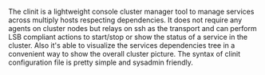 The clinit is a lightweight console cluster manager tool to manage services across multiply hosts respecting dependencies.
It does not require any agents on cluster nodes but relays on ssh as the transport and can perform LSB compliant actions to start/stop or show the status of a service in the cluster.
Also it's able to visualize the services dependencies tree in a convenient way to show the overall cluster picture.
The syntax of clinit configuration file is pretty simple and sysadmin friendly.
